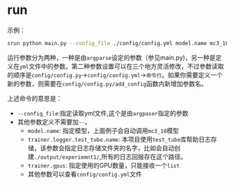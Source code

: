 # run 

示例：

```bash
srun python main.py --config_file ./config/config.yml model.name mc3_18 trainer.logger.test_tube.name experiemnt1 trainer.gpus [0,1]
```

运行参数分为两种，一种是由`argparse`设定的参数（参见main.py)，另一种是定义在`yml`文件中的参数。第二种参数设置可以在三个地方灵活修改，不过参数读取的顺序是`config/config.py`->`config/config.yml`->`命令行`。如果你需要定义一个新的参数，则需要在`config/config.py/add_config`函数内新增加参数名。

上述命令的意思是：
- `--config_file`:指定读取yml文件,这个是由`argpaser`指定的参数
- 其他参数定义不需要加`--`。
  - `model.name`: 指定模型，上面例子会自动调用`mc3_18`模型
  - `trainer.logger.test_tube.name`: 本项目使用`test_tube`库帮助日志存储，该参数会指定日志存储文件夹的名字，比如会自动创建`./output/experiemnt1/`,所有的日志回报存在这个路径。
  - `trainer.gpus`: 指定使用的GPU数量，只能接收一个`list`
  - 其他参数可以查看`config/config.yml`文件
